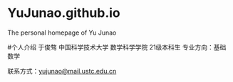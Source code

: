 # YuJunao.github.io
The personal homepage of Yu Junao

#个人介绍
于俊骜
中国科学技术大学 数学科学学院 21级本科生
专业方向：基础数学

联系方式：yujunao@mail.ustc.edu.cn
